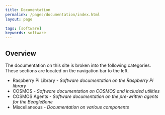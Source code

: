 ```yaml
---
title: Documentation
permalink: /pages/documentation/index.html
layout: page

tags: [software]
keywords: software
---
```



## Overview

The documentation on this site is broken into the following categories. These sections are located on the navigation bar
to the left.

* Raspberry Pi Library - _Software documentation on the Raspberry Pi library_
* COSMOS - _Software documentation on COSMOS and included utilities_
* COSMOS Agents - _Software documentation on the pre-written agents for the BeagleBone_
* Miscellaneous - _Documentation on various components_